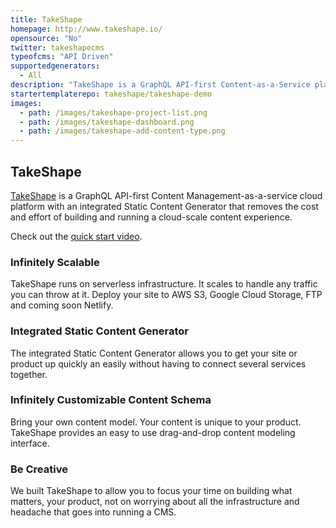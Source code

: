 ```yaml
---
title: TakeShape
homepage: http://www.takeshape.io/
opensource: "No"
twitter: takeshapecms
typeofcms: "API Driven"
supportedgenerators:
  - All
description: "TakeShape is a GraphQL API-first Content-as-a-Service platform with an integrated Static Content Generator."
startertemplaterepo: takeshape/takeshape-demo
images:
  - path: /images/takeshape-project-list.png
  - path: /images/takeshape-dashboard.png
  - path: /images/takeshape-add-content-type.png
---
```

## TakeShape

[TakeShape](http://www.takeshape.io/) is a GraphQL API-first Content Management-as-a-service cloud platform with an integrated Static Content Generator that removes the cost and effort of building and running a cloud-scale content experience.

Check out the [quick start video](http://www.takeshape.io/docs/quickstart/).

### Infinitely Scalable

TakeShape runs on serverless infrastructure. It scales to handle any traffic you can throw at it. Deploy your site to AWS S3, Google Cloud Storage, FTP and coming soon Netlify.

### Integrated Static Content Generator

The integrated Static Content Generator allows you to get your site or product up quickly an easily without having to connect several services together.

### Infinitely Customizable Content Schema

Bring your own content model. Your content is unique to your product. TakeShape provides an easy to use drag-and-drop content modeling interface. 

### Be Creative

We built TakeShape to allow you to focus your time on building what matters, your product, not on worrying about all the infrastructure and headache that goes into running a CMS.
